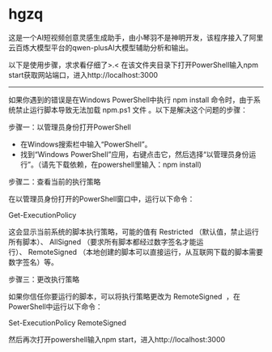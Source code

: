 # hgzq
这是一个AI短视频创意灵感生成助手，由小琴羽不是神明开发，该程序接入了阿里云百炼大模型平台的qwen-plusAI大模型辅助分析和输出。

以下是使用步骤，求求看仔细了>.<
在该文件夹目录下打开PowerShell输入npm start获取网站端口，进入http://localhost:3000

----------------------------------------------------------------------------------------------------------------------------------------------------------------------
如果你遇到的错误是在Windows PowerShell中执行 npm install 命令时，由于系统禁止运行脚本导致无法加载 npm.ps1 文件 。以下是解决这个问题的步骤：
 
步骤一：以管理员身份打开PowerShell
 
- 在Windows搜索栏中输入“PowerShell”。
- 找到“Windows PowerShell”应用，右键点击它，然后选择“以管理员身份运行”。（请先下载依赖，在powershell里输入：npm install)
 
步骤二：查看当前的执行策略
 
在以管理员身份打开的PowerShell窗口中，运行以下命令：
 
Get-ExecutionPolicy
 
 
这会显示当前系统的脚本执行策略，可能的值有 Restricted （默认值，禁止运行所有脚本）、 AllSigned （要求所有脚本都经过数字签名才能运行）、 RemoteSigned （本地创建的脚本可以直接运行，从互联网下载的脚本需要数字签名）等。
 
步骤三：更改执行策略
 
如果你信任你要运行的脚本，可以将执行策略更改为 RemoteSigned  ，在PowerShell中运行以下命令：
  
Set-ExecutionPolicy RemoteSigned

然后再次打开powershell输入npm start，进入http://localhost:3000

